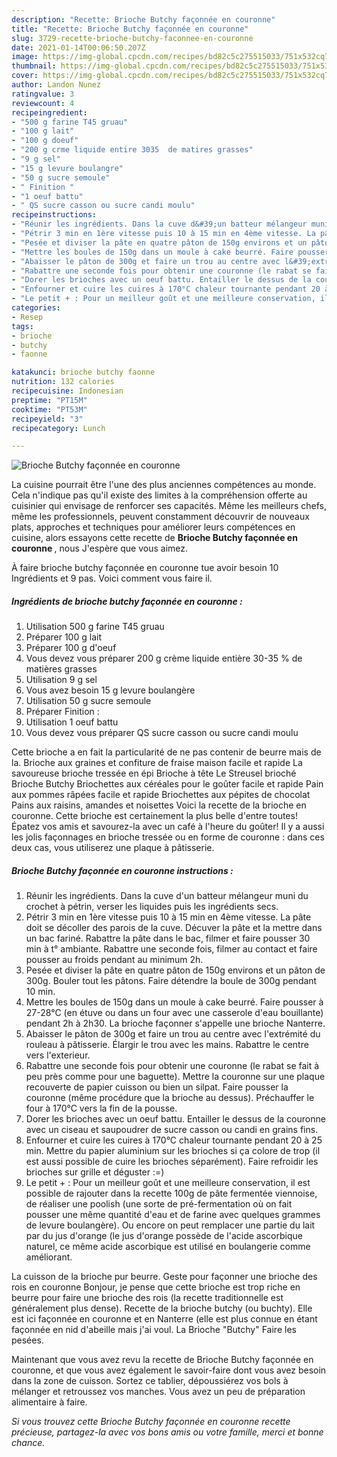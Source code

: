 ```yaml
---
description: "Recette: Brioche Butchy façonnée en couronne"
title: "Recette: Brioche Butchy façonnée en couronne"
slug: 3729-recette-brioche-butchy-faconnee-en-couronne
date: 2021-01-14T00:06:50.207Z
image: https://img-global.cpcdn.com/recipes/bd82c5c275515033/751x532cq70/brioche-butchy-faconnee-en-couronne-photo-principale-de-la-recette.jpg
thumbnail: https://img-global.cpcdn.com/recipes/bd82c5c275515033/751x532cq70/brioche-butchy-faconnee-en-couronne-photo-principale-de-la-recette.jpg
cover: https://img-global.cpcdn.com/recipes/bd82c5c275515033/751x532cq70/brioche-butchy-faconnee-en-couronne-photo-principale-de-la-recette.jpg
author: Landon Nunez
ratingvalue: 3
reviewcount: 4
recipeingredient:
- "500 g farine T45 gruau"
- "100 g lait"
- "100 g doeuf"
- "200 g crme liquide entire 3035  de matires grasses"
- "9 g sel"
- "15 g levure boulangre"
- "50 g sucre semoule"
- " Finition "
- "1 oeuf battu"
- " QS sucre casson ou sucre candi moulu"
recipeinstructions:
- "Réunir les ingrédients. Dans la cuve d&#39;un batteur mélangeur muni du crochet à pétrin, verser les liquides puis les ingrédients secs."
- "Pétrir 3 min en 1ère vitesse puis 10 à 15 min en 4ème vitesse. La pâte doit se décoller des parois de la cuve. Décuver la pâte et la mettre dans un bac fariné. Rabattre la pâte dans le bac, filmer et faire pousser 30 min à t° ambiante. Rabattre une seconde fois, filmer au contact et faire pousser au froids pendant au minimum 2h."
- "Pesée et diviser la pâte en quatre pâton de 150g environs et un pâton de 300g. Bouler tout les pâtons. Faire détendre la boule de 300g pendant 10 min."
- "Mettre les boules de 150g dans un moule à cake beurré. Faire pousser à 27-28°C (en étuve ou dans un four avec une casserole d&#39;eau bouillante) pendant 2h à 2h30. La brioche façonner s&#39;appelle une brioche Nanterre."
- "Abaisser le pâton de 300g et faire un trou au centre avec l&#39;extrémité du rouleau à pâtisserie. Élargir le trou avec les mains. Rabattre le centre vers l&#39;exterieur."
- "Rabattre une seconde fois pour obtenir une couronne (le rabat se fait à peu près comme pour une baguette). Mettre la couronne sur une plaque recouverte de papier cuisson ou bien un silpat. Faire pousser la couronne (même procédure que la brioche au dessus). Préchauffer le four à 170°C vers la fin de la pousse."
- "Dorer les brioches avec un oeuf battu. Entailler le dessus de la couronne avec un ciseau et saupoudrer de sucre casson ou candi en grains fins."
- "Enfourner et cuire les cuires à 170°C chaleur tournante pendant 20 à 25 min. Mettre du papier aluminium sur les brioches si ça colore de trop (il est aussi possible de cuire les brioches séparément). Faire refroidir les brioches sur grille et déguster :=)"
- "Le petit + : Pour un meilleur goût et une meilleure conservation, il est possible de rajouter dans la recette 100g de pâte fermentée viennoise, de réaliser une poolish (une sorte de pré-fermentation où on fait pousser une même quantité d&#39;eau et de farine avec quelques grammes de levure boulangère). Ou encore on peut remplacer une partie du lait par du jus d&#39;orange (le jus d&#39;orange possède de l&#39;acide ascorbique naturel, ce même acide ascorbique est utilisé en boulangerie comme améliorant."
categories:
- Resep
tags:
- brioche
- butchy
- faonne

katakunci: brioche butchy faonne 
nutrition: 132 calories
recipecuisine: Indonesian
preptime: "PT15M"
cooktime: "PT53M"
recipeyield: "3"
recipecategory: Lunch

---
```



![Brioche Butchy façonnée en couronne](https://img-global.cpcdn.com/recipes/bd82c5c275515033/751x532cq70/brioche-butchy-faconnee-en-couronne-photo-principale-de-la-recette.jpg)

La cuisine pourrait être l'une des plus anciennes compétences au monde. Cela n'indique pas qu'il existe des limites à la compréhension offerte au cuisinier qui envisage de renforcer ses capacités. Même les meilleurs chefs, même les professionnels, peuvent constamment découvrir de nouveaux plats, approches et techniques pour améliorer leurs compétences en cuisine, alors essayons cette recette de <strong> Brioche Butchy façonnée en couronne </strong>, nous J'espère que vous aimez.

<!--inarticleads1-->

À faire brioche butchy façonnée en couronne tue avoir besoin 10 Ingrédients et 9 pas. Voici comment vous faire il.

##### Ingrédients de brioche butchy façonnée en couronne :

1. Utilisation 500 g farine T45 gruau
1. Préparer 100 g lait
1. Préparer 100 g d&#39;oeuf
1. Vous devez vous préparer 200 g crème liquide entière 30-35 % de matières grasses
1. Utilisation 9 g sel
1. Vous avez besoin 15 g levure boulangère
1. Utilisation 50 g sucre semoule
1. Préparer  Finition :
1. Utilisation 1 oeuf battu
1. Vous devez vous préparer  QS sucre casson ou sucre candi moulu


Cette brioche a en fait la particularité de ne pas contenir de beurre mais de la. Brioche aux graines et confiture de fraise maison facile et rapide La savoureuse brioche tressée en épi Brioche à tête Le Streusel brioché Brioche Butchy Briochettes aux céréales pour le goûter facile et rapide Pain aux pommes râpées facile et rapide Briochettes aux pépites de chocolat Pains aux raisins, amandes et noisettes Voici la recette de la brioche en couronne. Cette brioche est certainement la plus belle d&#39;entre toutes! Épatez vos amis et savourez-la avec un café à l&#39;heure du goûter! Il y a aussi les jolis façonnages en brioche tressée ou en forme de couronne : dans ces deux cas, vous utiliserez une plaque à pâtisserie. 

<!--inarticleads2-->

##### Brioche Butchy façonnée en couronne instructions :

1. Réunir les ingrédients. Dans la cuve d&#39;un batteur mélangeur muni du crochet à pétrin, verser les liquides puis les ingrédients secs.
1. Pétrir 3 min en 1ère vitesse puis 10 à 15 min en 4ème vitesse. La pâte doit se décoller des parois de la cuve. Décuver la pâte et la mettre dans un bac fariné. Rabattre la pâte dans le bac, filmer et faire pousser 30 min à t° ambiante. Rabattre une seconde fois, filmer au contact et faire pousser au froids pendant au minimum 2h.
1. Pesée et diviser la pâte en quatre pâton de 150g environs et un pâton de 300g. Bouler tout les pâtons. Faire détendre la boule de 300g pendant 10 min.
1. Mettre les boules de 150g dans un moule à cake beurré. Faire pousser à 27-28°C (en étuve ou dans un four avec une casserole d&#39;eau bouillante) pendant 2h à 2h30. La brioche façonner s&#39;appelle une brioche Nanterre.
1. Abaisser le pâton de 300g et faire un trou au centre avec l&#39;extrémité du rouleau à pâtisserie. Élargir le trou avec les mains. Rabattre le centre vers l&#39;exterieur.
1. Rabattre une seconde fois pour obtenir une couronne (le rabat se fait à peu près comme pour une baguette). Mettre la couronne sur une plaque recouverte de papier cuisson ou bien un silpat. Faire pousser la couronne (même procédure que la brioche au dessus). Préchauffer le four à 170°C vers la fin de la pousse.
1. Dorer les brioches avec un oeuf battu. Entailler le dessus de la couronne avec un ciseau et saupoudrer de sucre casson ou candi en grains fins.
1. Enfourner et cuire les cuires à 170°C chaleur tournante pendant 20 à 25 min. Mettre du papier aluminium sur les brioches si ça colore de trop (il est aussi possible de cuire les brioches séparément). Faire refroidir les brioches sur grille et déguster :=)
1. Le petit + : Pour un meilleur goût et une meilleure conservation, il est possible de rajouter dans la recette 100g de pâte fermentée viennoise, de réaliser une poolish (une sorte de pré-fermentation où on fait pousser une même quantité d&#39;eau et de farine avec quelques grammes de levure boulangère). Ou encore on peut remplacer une partie du lait par du jus d&#39;orange (le jus d&#39;orange possède de l&#39;acide ascorbique naturel, ce même acide ascorbique est utilisé en boulangerie comme améliorant.


La cuisson de la brioche pur beurre. Geste pour façonner une brioche des rois en couronne Bonjour, je pense que cette brioche est trop riche en beurre pour faire une brioche des rois (la recette traditionnelle est généralement plus dense). Recette de la brioche butchy (ou buchty). Elle est ici façonnée en couronne et en Nanterre (elle est plus connue en étant façonnée en nid d&#39;abeille mais j&#39;ai voul. La Brioche &#34;Butchy&#34; Faire les pesées. 

<!--inarticleads1-->

<p>
Maintenant que vous avez revu la recette de Brioche Butchy façonnée en couronne, et que vous avez également le savoir-faire dont vous avez besoin dans la zone de cuisson. Sortez ce tablier, dépoussiérez vos bols à mélanger et retroussez vos manches. Vous avez un peu de préparation alimentaire à faire.
</p>

<p>
<i>Si vous trouvez cette Brioche Butchy façonnée en couronne recette précieuse, partagez-la avec vos bons amis ou votre famille, merci et bonne chance.</i>
</p>
